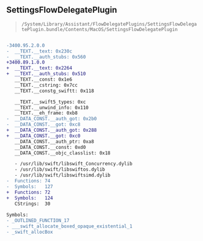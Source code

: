 ## SettingsFlowDelegatePlugin

> `/System/Library/Assistant/FlowDelegatePlugins/SettingsFlowDelegatePlugin.bundle/Contents/MacOS/SettingsFlowDelegatePlugin`

```diff

-3400.95.2.0.0
-  __TEXT.__text: 0x230c
-  __TEXT.__auth_stubs: 0x560
+3400.89.1.0.0
+  __TEXT.__text: 0x2264
+  __TEXT.__auth_stubs: 0x510
   __TEXT.__const: 0x1e6
   __TEXT.__cstring: 0x7cc
   __TEXT.__constg_swiftt: 0x118

   __TEXT.__swift5_types: 0xc
   __TEXT.__unwind_info: 0x110
   __TEXT.__eh_frame: 0xb8
-  __DATA_CONST.__auth_got: 0x2b0
-  __DATA_CONST.__got: 0xc8
+  __DATA_CONST.__auth_got: 0x288
+  __DATA_CONST.__got: 0xc0
   __DATA_CONST.__auth_ptr: 0xa8
   __DATA_CONST.__const: 0xd0
   __DATA_CONST.__objc_classlist: 0x18

   - /usr/lib/swift/libswift_Concurrency.dylib
   - /usr/lib/swift/libswiftos.dylib
   - /usr/lib/swift/libswiftsimd.dylib
-  Functions: 74
-  Symbols:   127
+  Functions: 72
+  Symbols:   124
   CStrings:  30
 
Symbols:
- _OUTLINED_FUNCTION_17
- ___swift_allocate_boxed_opaque_existential_1
- _swift_allocBox

```
